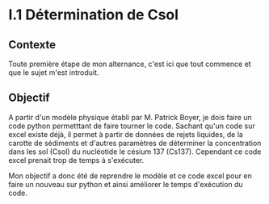 # I.1 Détermination de Csol

## Contexte

Toute première étape de mon alternance, c'est ici que tout commence et que le sujet m'est introduit.

## Objectif

A partir d'un modèle physique établi par M. Patrick Boyer, je dois faire un code python permetttant de faire tourner le code. 
Sachant qu'un code sur excel existe déjà, il permet à partir de données de rejets liquides, de la carotte de sédiments et d'autres paramètres de déterminer la concentration dans les sol (Csol) du nucléotide le césium 137 (Cs137). Cependant ce code excel prenait trop de temps à s'exécuter.

Mon objectif a donc été de reprendre le modèle et ce code excel pour en faire un nouveau sur python et ainsi améliorer le temps d'exécution du code.

